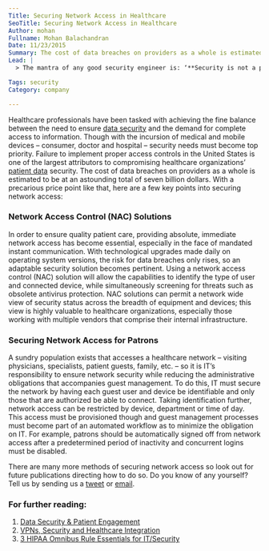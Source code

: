 ```yaml
---
Title: Securing Network Access in Healthcare
SeoTitle: Securing Network Access in Healthcare
Author: mohan
Fullname: Mohan Balachandran
Date: 11/23/2015
Summary: The cost of data breaches on providers as a whole is estimated to be at an astounding seven billion dollars. Here are a few key points for securing network access.
Lead: |
  > The mantra of any good security engineer is: ‘**Security is not a product, but a process**.’ It’s more than designing strong cryptography into a system; it’s designing the entire system such that all security measures, including cryptography, work together. – Bruce Schneier

Tags: security
Category: company

---
```

Healthcare professionals have been tasked with achieving the fine balance between the need to ensure [data security](https://catalyze.io/solutions/data-integration-control) and the demand for complete access to information. Though with the incursion of medical and mobile devices – consumer, doctor and hospital – security needs must become top priority. Failure to implement proper access controls in the United States is one of the largest attributors to compromising healthcare organizations’ [patient data](https://catalyze.io/learn/what-is-protected-health-information-or-phi) security. The cost of data breaches on providers as a whole is estimated to be at an astounding total of seven billion dollars. With a precarious price point like that, here are a few key points into securing network access:

### Network Access Control (NAC) Solutions

In order to ensure quality patient care, providing absolute, immediate network access has become essential, especially in the face of mandated instant communication. With technological upgrades made daily on operating system versions, the risk for data breaches only rises, so an adaptable security solution becomes pertinent. Using a network access control (NAC) solution will allow the capabilities to identify the type of user and connected device, while simultaneously screening for threats such as obsolete antivirus protection. NAC solutions can permit a network wide view of security status across the breadth of equipment and devices; this view is highly valuable to healthcare organizations, especially those working with multiple vendors that comprise their internal infrastructure.

### Securing Network Access for Patrons

A sundry population exists that accesses a healthcare network – visiting physicians, specialists, patient guests, family, etc. – so it is IT’s responsibility to ensure network security while reducing the administrative obligations that accompanies guest management. To do this, IT must secure the network by having each guest user and device be identifiable and only those that are authorized be able to connect. Taking identification further, network access can be restricted by device, department or time of day. This access must be provisioned though and guest management processes must become part of an automated workflow as to minimize the obligation on IT. For example, patrons should be automatically signed off from network access after a predetermined period of inactivity and concurrent logins must be disabled.

There are many more methods of securing network access so look out for future publications directing how to do so. Do you know of any yourself? Tell us by sending us a [tweet](https://twitter.com/catalyzeio) or [email](hello@catalyze.io).

### For further reading:

1. [Data Security & Patient Engagement](https://catalyze.io/blog/data-security-patient-engagement)
2. [VPNs, Security and Healthcare Integration](https://catalyze.io/blog/vpn-security-healthcare-integration)
3. [3 HIPAA Omnibus Rule Essentials for IT/Security](https://catalyze.io/blog/three-hipaa-omnibus-rule-essentials-for-it-security)

